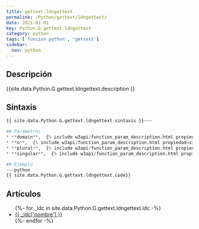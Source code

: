 ```yaml
---
title: gettext.ldngettext
permalink: /Python/gettext/ldngettext/
date: 2021-01-01
key: Python.G.gettext.ldngettext
category: python
tags: ['funcion python', 'gettext']
sidebar: 
  nav: python
---
```


## Descripción
{{site.data.Python.G.gettext.ldngettext.description }}

## Sintaxis
~~~python
{{ site.data.Python.G.gettext.ldngettext.sintaxis }}~~~

## Parámetros
* **domain**,  {% include w3api/function_param_description.html propiedad=site.data.Python.G.gettext.ldngettext valor="domain" %}
* **n**,  {% include w3api/function_param_description.html propiedad=site.data.Python.G.gettext.ldngettext valor="n" %}
* **plural**,  {% include w3api/function_param_description.html propiedad=site.data.Python.G.gettext.ldngettext valor="plural" %}
* **singular**,  {% include w3api/function_param_description.html propiedad=site.data.Python.G.gettext.ldngettext valor="singular" %}

## Ejemplo
~~~python
{{ site.data.Python.G.gettext.ldngettext.code}}
~~~

## Artículos
<ul>
{%- for _ldc in site.data.Python.G.gettext.ldngettext.ldc -%}
   <li>
       <a href="{{_ldc['url'] }}">{{ _ldc['nombre'] }}</a>
   </li>
{%- endfor -%}
</ul>
